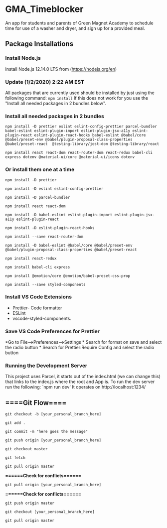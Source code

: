 # GMA_Timeblocker
An app for students and parents of Green Magnet Academy to schedule time for use of a washer and dryer, and sign up for a provided meal.

## Package Installations
### Install Node.js
Install Node.js 12.14.0 LTS from (https://nodejs.org/en)

### Update (1/2/2020) 2:22 AM EST
All packages that are currently used should be installed by just using the following command:
`npm install`
If this does not work for you use the "Install all needed packages in 2 bundles below".

### Install all needed packages in 2 bundles
`npm install -D prettier eslint eslint-config-prettier parcel-bundler babel-eslint eslint-plugin-import eslint-plugin-jsx-a11y eslint-plugin-react eslint-plugin-react-hooks babel-eslint @babel/core @babel/preset-env @babel/plugin-proposal-class-properties @babel/preset-react  @testing-library/jest-dom @testing-library/react`

`npm install react react-dom react-router-dom react-redux babel-cli express dotenv @material-ui/core @material-ui/icons dotenv`

### Or install them one at a time
`npm install -D prettier`

`npm install -D eslint eslint-config-prettier`

`npm install -D parcel-bundler`

`npm install react react-dom`

`npm install -D babel-eslint eslint-plugin-import eslint-plugin-jsx-a11y eslint-plugin-react`

`npm install -D eslint-plugin-react-hooks`

`npm install --save react-router-dom`

`npm install -D babel-eslint @babel/core @babel/preset-env @babel/plugin-proposal-class-properties @babel/preset-react`

`npm install react-redux`

`npm install babel-cli express`

`npm install @emotion/core @emotion/babel-preset-css-prop`

`npm install --save styled-components`

### Install VS Code Extensions
*	Prettier- Code formatter
*	 ESLint
*	 vscode-styled-components.

### Save VS Code Preferences for Prettier
 *Go to File-->Preferences-->Settings
    * Search for format on save and select the radio button
    * Search for Prettier:Require Config and select the radio button
    
### Running the Development Server
This project uses Parcel, it starts out of the index.html (we can change this) that links to the index.js where the root and App is.  To run the dev server run the following:
`npm run dev'
It operates on http://localhost:1234/
## ====Git Flow====
`git checkout -b [your_personal_branch_here] `

`git add . `

`git commit -m "here goes the message"`

`git push origin [your_personal_branch_here] `

`git checkout master`

`git fetch`

`git pull origin master`

**======Check for conflicts======**

`git pull origin [your_personal_branch_here] `

**======Check for conflicts======**

`git push origin master`

`git checkout [your_personal_branch_here] `

`git pull origin master`

